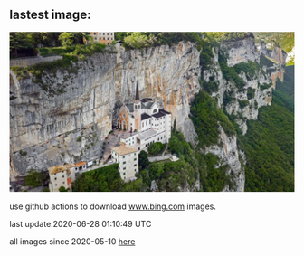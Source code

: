 ## lastest image:
![](images/MtBaldoSantuario.jpg)

use github actions to download www.bing.com images.

last update:2020-06-28 01:10:49 UTC

all images since 2020-05-10 [here](https://github.com/counter2015/bing-daily-images/tree/master/images) 
